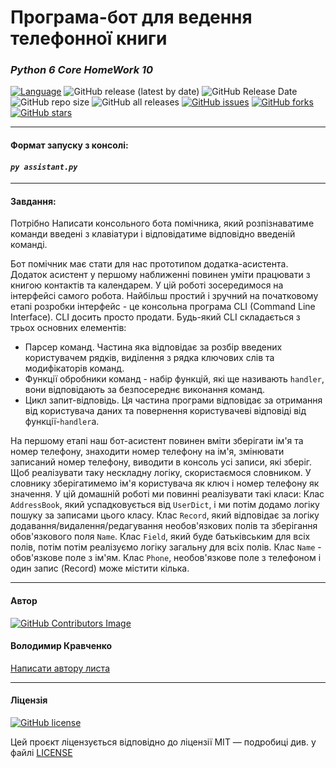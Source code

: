 # Програма-бот для ведення телефонної книги

### *Python 6 Core HomeWork 10*

[![Language](https://img.shields.io/badge/language-python-blue)](https://www.python.org)
![GitHub release (latest by date)](https://img.shields.io/github/v/release/VlodyaKr/Python-6-Core-HomeWork-10?style=plastic)
![GitHub Release Date](https://img.shields.io/github/release-date/VlodyaKr/Python-6-Core-HomeWork-10?style=plastic)
![GitHub repo size](https://img.shields.io/github/repo-size/VlodyaKr/Python-6-Core-HomeWork-10?style=plastic)
![GitHub all releases](https://img.shields.io/github/downloads/VlodyaKr/Python-6-Core-HomeWork-10/total?style=plastic)
[![GitHub issues](https://img.shields.io/github/issues/VlodyaKr/Python-6-Core-HomeWork-10?style=plastic)](https://github.com/VlodyaKr/Python-6-Core-HomeWork-10/issues)
[![GitHub forks](https://img.shields.io/github/forks/VlodyaKr/Python-6-Core-HomeWork-10?style=plastic)](https://github.com/VlodyaKr/Python-6-Core-HomeWork-10/network)
[![GitHub stars](https://img.shields.io/github/stars/VlodyaKr/Python-6-Core-HomeWork-10?style=plastic)](https://github.com/VlodyaKr/Python-6-Core-HomeWork-10/stargazers)
___
#### Формат запуску з консолі:
#### ***`py assistant.py`***
___
#### Завдання:
Потрібно Написати консольного бота помічника, який розпізнаватиме команди введені з клавіатури і відповідатиме відповідно введеній команді.

Бот помічник має стати для нас прототипом додатка-асистента. Додаток асистент у першому наближенні повинен уміти працювати з книгою контактів та календарем. У цій роботі зосередимося на інтерфейсі самого робота. Найбільш простий і зручний на початковому етапі розробки інтерфейс - це консольна програма CLI (Command Line Interface). CLI досить просто продати. Будь-який CLI складається з трьох основних елементів:
- Парсер команд. Частина яка відповідає за розбір введених користувачем рядків, виділення з рядка ключових слів та модифікаторів команд.
- Функції обробники команд - набір функцій, які ще називають `handler`, вони відповідають за безпосереднє виконання команд.
- Цикл запит-відповідь. Ця частина програми відповідає за отримання від користувача даних та повернення користувачеві відповіді від функції-`handler`а.

На першому етапі наш бот-асистент повинен вміти зберігати ім'я та номер телефону, знаходити номер телефону на ім'я, змінювати записаний номер телефону, виводити в консоль усі записи, які зберіг. Щоб реалізувати таку нескладну логіку, скористаємося словником. У словнику зберігатимемо ім'я користувача як ключ і номер телефону як значення.
У цій домашній роботі ми повинні реалізувати такі класи:
Клас `AddressBook`, який успадковується від `UserDict`, і ми потім додамо логіку пошуку за записами цього класу.
Клас `Record`, який відповідає за логіку додавання/видалення/редагування необов'язкових полів та зберігання обов'язкового поля `Name`.
Клас `Field`, який буде батьківським для всіх полів, потім потім реалізуємо логіку загальну для всіх полів.
Клас `Name` - обов'язкове поле з ім'ям.
Клас `Phone`, необов'язкове поле з телефоном і один запис (Record) може містити кілька.
___
#### Автор
[![GitHub Contributors Image](https://contrib.rocks/image?repo=VlodyaKr/Python-6-Core-HomeWork-10)](https://github.com/VlodyaKr)

#### Володимир Кравченко
[Написати автору листа](mailto:vlodya@gmail.com?subject=Python-6-Core-HomeWork-10)
___
#### Ліцензія
[![GitHub license](https://img.shields.io/github/license/VlodyaKr/Python-6-Core-HomeWork-10?style=plastic)](https://github.com/VlodyaKr/Python-6-Core-HomeWork-10/blob/main/LICENSE)

Цей проєкт ліцензується відповідно до ліцензії MIT — подробиці див. у файлі [LICENSE](https://github.com/VlodyaKr/Python-6-Core-HomeWork-10/blob/main/LICENSE)
